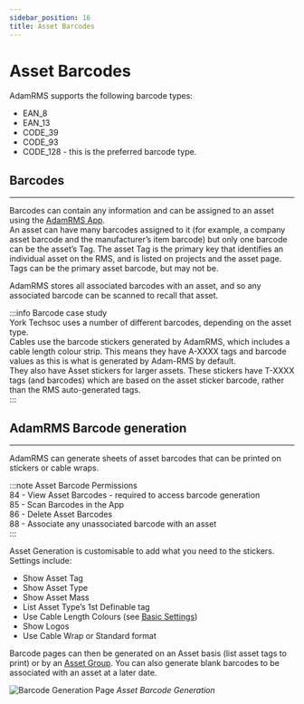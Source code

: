 ```yaml
---
sidebar_position: 16
title: Asset Barcodes
---
```


# Asset Barcodes
AdamRMS supports the following barcode types:
- EAN_8
- EAN_13
- CODE_39
- CODE_93
- CODE_128 - this is the preferred barcode type.

## Barcodes
---
Barcodes can contain any information and can be assigned to an asset using the [AdamRMS App](../AdamRMS%20App/adam-rms-app).  
An asset can have many barcodes assigned to it (for example, a company asset barcode and the manufacturer’s item barcode) but only one barcode can be the asset’s Tag. The asset Tag is the primary key that identifies an individual asset on the RMS, and is listed on projects and the asset page. Tags can be the primary asset barcode, but may not be.

AdamRMS stores all associated barcodes with an asset, and so any associated barcode can be scanned to recall that asset.

:::info Barcode case study  
York Techsoc uses a number of different barcodes, depending on the asset type.  
Cables use the barcode stickers generated by AdamRMS, which includes a cable length colour strip. This means they have A-XXXX tags and barcode values as this is what is generated by Adam-RMS by default.  
They also have Asset stickers for larger assets. These stickers have T-XXXX tags (and barcodes) which are based on the asset sticker barcode, rather than the RMS auto-generated tags.  
:::

## AdamRMS Barcode generation
---
AdamRMS can generate sheets of asset barcodes that can be printed on stickers or cable wraps.

:::note Asset Barcode Permissions  
84 - View Asset Barcodes - required to access barcode generation  
85 - Scan Barcodes in the App  
86 - Delete Asset Barcodes  
88 - Associate any unassociated barcode with an asset  
:::

Asset Generation is customisable to add what you need to the stickers. Settings include:  
- Show Asset Tag
- Show Asset Type
- Show Asset Mass
- List Asset Type’s 1st Definable tag
- Use Cable Length Colours (see [Basic Settings](../Business%20Management/business-settings#basic-settings))
- Show Logos
- Use Cable Wrap or Standard format

Barcode pages can then be generated on an Asset basis (list asset tags to print) or by an [Asset Group](./asset-groups). You can also generate blank barcodes to be associated with an asset at a later date.

![Barcode Generation Page](/img/tutorial/assets/assets-barcodes.png "Create asset barcode sticker sheets")
*Asset Barcode Generation*